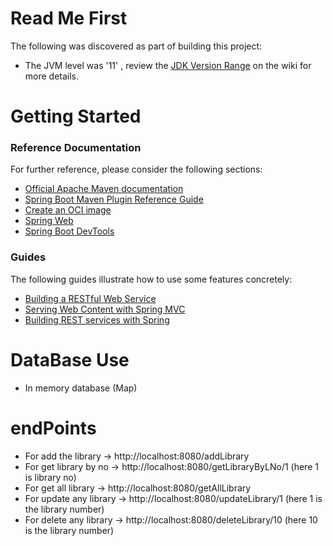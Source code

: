 # Read Me First
The following was discovered as part of building this project:

* The JVM level was '11' , review the [JDK Version Range](https://github.com/spring-projects/spring-framework/wiki/Spring-Framework-Versions#jdk-version-range) on the wiki for more details.

# Getting Started

### Reference Documentation
For further reference, please consider the following sections:

* [Official Apache Maven documentation](https://maven.apache.org/guides/index.html)
* [Spring Boot Maven Plugin Reference Guide](https://docs.spring.io/spring-boot/docs/3.0.2/maven-plugin/reference/html/)
* [Create an OCI image](https://docs.spring.io/spring-boot/docs/3.0.2/maven-plugin/reference/html/#build-image)
* [Spring Web](https://docs.spring.io/spring-boot/docs/3.0.2/reference/htmlsingle/#web)
* [Spring Boot DevTools](https://docs.spring.io/spring-boot/docs/3.0.2/reference/htmlsingle/#using.devtools)

### Guides
The following guides illustrate how to use some features concretely:

* [Building a RESTful Web Service](https://spring.io/guides/gs/rest-service/)
* [Serving Web Content with Spring MVC](https://spring.io/guides/gs/serving-web-content/)
* [Building REST services with Spring](https://spring.io/guides/tutorials/rest/)

# DataBase Use
* In memory database (Map)

# endPoints

* For add the library -> http://localhost:8080/addLibrary
* For get library by no -> http://localhost:8080/getLibraryByLNo/1  (here 1 is library no)
* For get all library -> http://localhost:8080/getAllLibrary
* For update any library -> http://localhost:8080/updateLibrary/1  (here 1 is the library number)
* For delete any library -> http://localhost:8080/deleteLibrary/10 (here 10 is the library number)



